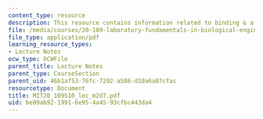 ```yaml
---
content_type: resource
description: This resource contains information related to binding & affinity measurements.
file: /media/courses/20-109-laboratory-fundamentals-in-biological-engineering-spring-2010/be09ab9219916e954a4593cfbc443da4_MIT20_109S10_lec_m2d7.pdf
file_type: application/pdf
learning_resource_types:
- Lecture Notes
ocw_type: OCWFile
parent_title: Lecture Notes
parent_type: CourseSection
parent_uid: 46b1af53-76fc-7292-a586-d10a6a87cfac
resourcetype: Document
title: MIT20_109S10_lec_m2d7.pdf
uid: be09ab92-1991-6e95-4a45-93cfbc443da4
---
```

